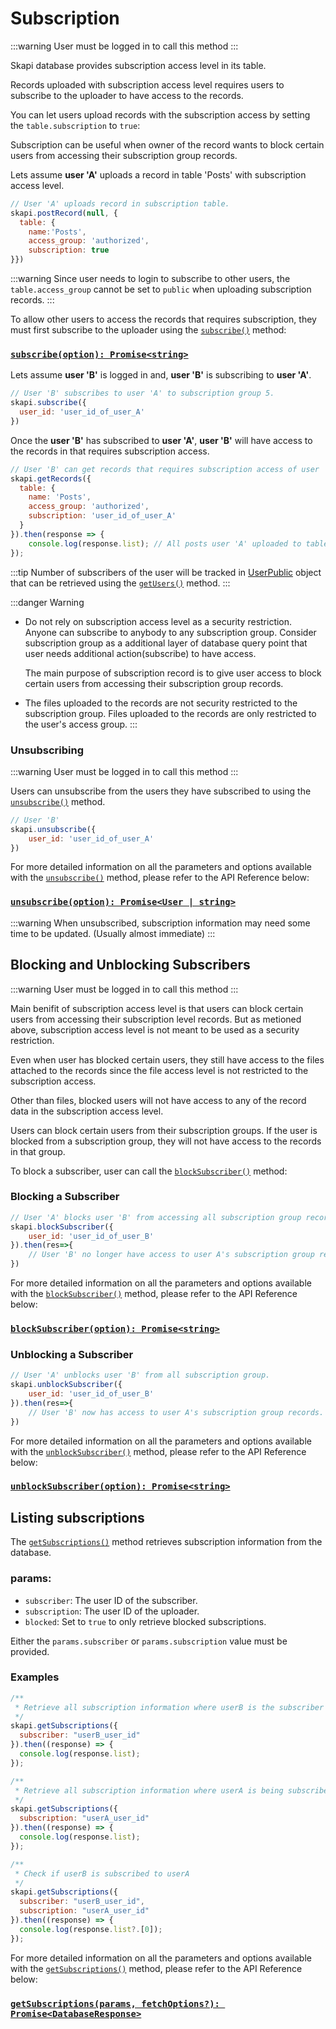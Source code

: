 
# Subscription

:::warning
User must be logged in to call this method
:::

Skapi database provides subscription access level in its table.

Records uploaded with subscription access level requires users to subscribe to the uploader to have access to the records.

You can let users upload records with the subscription access by setting the `table.subscription` to `true`:

Subscription can be useful when owner of the record wants to block certain users from accessing their subscription group records.

Lets assume **user 'A'** uploads a record in table 'Posts' with subscription access level.

```js
// User 'A' uploads record in subscription table.
skapi.postRecord(null, {
  table: {
    name:'Posts',
    access_group: 'authorized',
    subscription: true
}})
```

:::warning
Since user needs to login to subscribe to other users, the `table.access_group` cannot be set to `public` when uploading subscription records.
:::

To allow other users to access the records that requires subscription, they must first subscribe to the uploader using the [`subscribe()`](/api-reference/database/README.md#subscribe) method:

### [`subscribe(option): Promise<string>`](/api-reference/database/README.md#subscribe)

Lets assume **user 'B'** is logged in and, **user 'B'** is subscribing to **user 'A'**.

```js
// User 'B' subscribes to user 'A' to subscription group 5.
skapi.subscribe({
  user_id: 'user_id_of_user_A'
})
```

Once the **user 'B'** has subscribed to **user 'A'**,
**user 'B'** will have access to the records in that requires subscription access.

```js
// User 'B' can get records that requires subscription access of user 'A'
skapi.getRecords({
  table: {
    name: 'Posts',
    access_group: 'authorized',
    subscription: 'user_id_of_user_A'
  }
}).then(response => {
    console.log(response.list); // All posts user 'A' uploaded to table 'Posts' in subscription access level.
});
```

:::tip
Number of subscribers of the user will be tracked in [UserPublic](/api-reference/data-types/README.md#userpublic) object
that can be retrieved using the [`getUsers()`](/api-reference/database/README.md#getusers) method.
:::

:::danger Warning
- Do not rely on subscription access level as a security restriction.
  Anyone can subscribe to anybody to any subscription group.
  Consider subscription group as a additional layer of database query point that user needs additional action(subscribe) to have access.

  The main purpose of subscription record is to give user access to block certain users from accessing their subscription group records.

- The files uploaded to the records are not security restricted to the subscription group.
  Files uploaded to the records are only restricted to the user's access group.
:::


### Unsubscribing

:::warning
User must be logged in to call this method
:::

Users can unsubscribe from the users they have subscribed to using the [`unsubscribe()`](/api-reference/database/README.md#unsubscribe) method.

```js
// User 'B'
skapi.unsubscribe({
    user_id: 'user_id_of_user_A'
})
```
For more detailed information on all the parameters and options available with the [`unsubscribe()`](/api-reference/database/README.md#unsubscribe) method, 
please refer to the API Reference below:

### [`unsubscribe(option): Promise<User | string>`](/api-reference/database/README.md#unsubscribe)

:::warning
When unsubscribed, subscription information may need some time to be updated. (Usually almost immediate)
:::


## Blocking and Unblocking Subscribers

:::warning
User must be logged in to call this method
:::

Main benifit of subscription access level is that users can block certain users from accessing their subscription level records.
But as metioned above, subscription access level is not meant to be used as a security restriction.

Even when user has blocked certain users, they still have access to the files attached to the records since the file access level is not restricted to the subscription access.

Other than files, blocked users will not have access to any of the record data in the subscription access level.

Users can block certain users from their subscription groups.
If the user is blocked from a subscription group, they will not have access to the records in that group.

To block a subscriber, user can call the [`blockSubscriber()`](/api-reference/database/README.md#blocksubscriber) method:

### Blocking a Subscriber

```js
// User 'A' blocks user 'B' from accessing all subscription group records.
skapi.blockSubscriber({
    user_id: 'user_id_of_user_B'
}).then(res=>{
    // User 'B' no longer have access to user A's subscription group records.
})
```

For more detailed information on all the parameters and options available with the [`blockSubscriber()`](/api-reference/database/README.md#blocksubscriber) method, 
please refer to the API Reference below:

### [`blockSubscriber(option): Promise<string>`](/api-reference/database/README.md#blocksubscriber)


### Unblocking a Subscriber

```js
// User 'A' unblocks user 'B' from all subscription group.
skapi.unblockSubscriber({
    user_id: 'user_id_of_user_B'
}).then(res=>{
    // User 'B' now has access to user A's subscription group records.
})
```
For more detailed information on all the parameters and options available with the [`unblockSubscriber()`](/api-reference/database/README.md#unblocksubscriber) method, 
please refer to the API Reference below:

### [`unblockSubscriber(option): Promise<string>`](/api-reference/database/README.md#unblocksubscriber)

## Listing subscriptions

The [`getSubscriptions()`](/api-reference/database/README.md#getsubscriptions) method retrieves subscription information from the database.

### params:
- `subscriber`: The user ID of the subscriber.
- `subscription`: The user ID of the uploader.
- `blocked`: Set to `true` to only retrieve blocked subscriptions.

Either the `params.subscriber` or `params.subscription` value must be provided.

### Examples

```js
/**
 * Retrieve all subscription information where userB is the subscriber
 */
skapi.getSubscriptions({
  subscriber: "userB_user_id"
}).then((response) => {
  console.log(response.list);
});

/** 
 * Retrieve all subscription information where userA is being subscribed to
 */
skapi.getSubscriptions({
  subscription: "userA_user_id"
}).then((response) => {
  console.log(response.list);
});

/** 
 * Check if userB is subscribed to userA
 */
skapi.getSubscriptions({
  subscriber: "userB_user_id",
  subscription: "userA_user_id"
}).then((response) => {
  console.log(response.list?.[0]);
});
```
For more detailed information on all the parameters and options available with the [`getSubscriptions()`](/api-reference/database/README.md#getsubscriptions) method, 
please refer to the API Reference below:

### [`getSubscriptions(params, fetchOptions?): Promise<DatabaseResponse>`](/api-reference/database/README.md#getsubscriptions)
